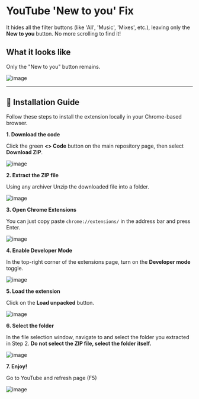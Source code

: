 # YouTube 'New to you' Fix

It hides all the filter buttons (like 'All', 'Music', 'Mixes', etc.), leaving only the **New to you** button. No more scrolling to find it!

## What it looks like

Only the "New to you" button remains.

![image](https://github.com/user-attachments/assets/c9b121ca-6986-4350-87fa-7a1f6e1b3b9c)

---

## 🚀 Installation Guide

Follow these steps to install the extension locally in your Chrome-based browser.

**1. Download the code**

Click the green **<> Code** button on the main repository page, then select **Download ZIP**.

![image](https://github.com/user-attachments/assets/0fc60c26-dd16-4abe-b7bc-52ae2071d1ed)

**2. Extract the ZIP file**

Using any archiver Unzip the downloaded file into a folder.

![image](https://github.com/user-attachments/assets/5ffca95c-7897-4e7f-b12e-292c0fee9cc5)

**3. Open Chrome Extensions**

You can just copy paste `chrome://extensions/` in the address bar and press Enter.

![image](https://github.com/user-attachments/assets/dc93d450-516c-4c2f-a7eb-5c27ef8ffbb3)

**4. Enable Developer Mode**

In the top-right corner of the extensions page, turn on the **Developer mode** toggle.

![image](https://github.com/user-attachments/assets/448ce557-217c-4627-bb71-85f07b5232c4)

**5. Load the extension**

Click on the **Load unpacked** button.

![image](https://github.com/user-attachments/assets/71a35f10-3e96-4323-a79d-55e278d932b1)

**6. Select the folder**

In the file selection window, navigate to and select the folder you extracted in Step 2. **Do not select the ZIP file, select the folder itself.**

![image](https://github.com/user-attachments/assets/ded3cc45-7349-4dff-87b3-313eba2f6559)

**7. Enjoy!**

Go to YouTube and refresh page (F5)

![image](https://www.shutterstock.com/image-photo/successful-businessman-his-office-relaxing-260nw-150094982.jpg)
